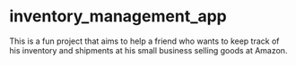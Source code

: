 # inventory_management_app 

This is a fun project that aims to help a friend who wants to keep track of his inventory and shipments at his small business selling goods at Amazon. 
